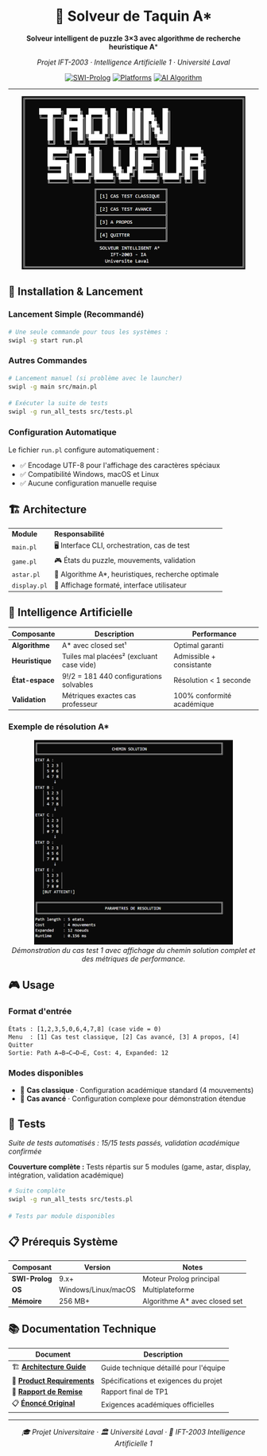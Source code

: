 <div align="center">

# 🧩 Solveur de Taquin A*

**Solveur intelligent de puzzle 3×3 avec algorithme de recherche heuristique A***

*Projet IFT-2003 · Intelligence Artificielle 1 · Université Laval*

[![SWI-Prolog](https://img.shields.io/badge/SWI--Prolog-9.x+-blue?style=flat-square)](https://www.swi-prolog.org/)
[![Platforms](https://img.shields.io/badge/Platform-Windows%20%7C%20Linux%20%7C%20macOS-lightgrey?style=flat-square)]()
[![AI Algorithm](https://img.shields.io/badge/AI-A*%20Search%20%7C%20Misplaced%20Tiles-green?style=flat-square)]()


</div>

---

<div align="center">
<img src="docs/images/menu_principal.png" alt="Menu principal Solveur Taquin" width="450">
</div>

## 🚀 Installation & Lancement

### Lancement Simple (Recommandé)
```bash
# Une seule commande pour tous les systèmes :
swipl -g start run.pl
```

### Autres Commandes
```bash
# Lancement manuel (si problème avec le launcher)
swipl -g main src/main.pl

# Exécuter la suite de tests
swipl -g run_all_tests src/tests.pl
```

### Configuration Automatique
Le fichier `run.pl` configure automatiquement :
- ✅ Encodage UTF-8 pour l'affichage des caractères spéciaux
- ✅ Compatibilité Windows, macOS et Linux
- ✅ Aucune configuration manuelle requise

## 🏗️ Architecture

<table>
<tr><td><strong>Module</strong></td><td><strong>Responsabilité</strong></td></tr>
<tr><td><code>main.pl</code></td><td>🖥️ Interface CLI, orchestration, cas de test</td></tr>
<tr><td><code>game.pl</code></td><td>🎮 États du puzzle, mouvements, validation</td></tr>
<tr><td><code>astar.pl</code></td><td>🧠 Algorithme A*, heuristiques, recherche optimale</td></tr>
<tr><td><code>display.pl</code></td><td>🎨 Affichage formaté, interface utilisateur</td></tr>
</table>


## 🤖 Intelligence Artificielle

| Composante | Description | Performance |
|------------|-------------|-------------|
| **Algorithme** | A* avec closed set¹ | Optimal garanti |
| **Heuristique** | Tuiles mal placées² (excluant case vide) | Admissible + consistante |
| **État-espace** | 9!/2 = 181 440 configurations solvables | Résolution < 1 seconde |
| **Validation** | Métriques exactes cas professeur | 100% conformité académique |

### Exemple de résolution A*

<div align="center">
<img src="docs/images/CasTest1.png" alt="Cas Test 1 - Résolution A*" width="400">
<br><em>Démonstration du cas test 1 avec affichage du chemin solution complet et des métriques de performance.</em>
</div>


## 🎮 Usage

### Format d'entrée
```
États : [1,2,3,5,0,6,4,7,8] (case vide = 0)
Menu  : [1] Cas test classique, [2] Cas avancé, [3] A propos, [4] Quitter
Sortie: Path A→B→C→D→E, Cost: 4, Expanded: 12
```

### Modes disponibles
- 🎯 **Cas classique** · Configuration académique standard (4 mouvements)
- 🚀 **Cas avancé** · Configuration complexe pour démonstration étendue

## 🧪 Tests

*Suite de tests automatisés : 15/15 tests passés, validation académique confirmée*

**Couverture complète :** Tests répartis sur 5 modules (game, astar, display, intégration, validation académique)

```bash
# Suite complète
swipl -g run_all_tests src/tests.pl

# Tests par module disponibles
```

## 📋 Prérequis Système

| Composant | Version | Notes |
|-----------|---------|-------|
| **SWI-Prolog** | 9.x+ | Moteur Prolog principal |
| **OS** | Windows/Linux/macOS | Multiplateforme |
| **Mémoire** | 256 MB+ | Algorithme A* avec closed set |

## 📚 Documentation Technique

| Document | Description |
|----------|-------------|
| 🏗️ [**Architecture Guide**](docs/architecture.md) | Guide technique détaillé pour l'équipe |
| 📄 [**Product Requirements**](docs/prd.md) | Spécifications et exigences du projet |
| 📝 [**Rapport de Remise**](docs/rapport_tp1.md) | Rapport final de TP1 |
| 📋 [**Énoncé Original**](archive/tp1_enonce.md) | Exigences académiques officielles |

---

<div align="center">

*🎓 Projet Universitaire · 🏛️ Université Laval · 🤖 IFT-2003 Intelligence Artificielle 1*

</div>